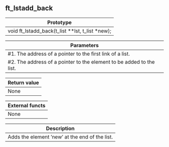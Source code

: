 ## ft_lstadd_back
|Prototype|
|---|
|void ft_lstadd_back(t_list **lst, t_list *new);|

|Parameters|
|---|
|#1. The address of a pointer to the first link of a list.|
|#2. The address of a pointer to the element to be added to the list.|

|Return value|
|---|
|None|

|External functs|
|---|
|None|

|Description|
|---|
|Adds the element ’new’ at the end of the list.|
